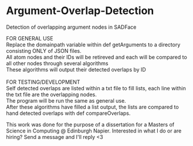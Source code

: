 # Argument-Overlap-Detection
Detection of overlapping argument nodes in SADFace

FOR GENERAL USE </br>
Replace the domainpath variable within def getArguments to a directory consisting ONLY of JSON files. </br>
All atom nodes and their IDs will be retireved and each will be compared to all other nodes through several algorithms </br>
These algorithms will output their detected overlaps by ID </br>
 </br>
FOR TESTING/DEVELOPMENT </br>
Self detected overlaps are listed within a txt file to fill lists, each line within the txt file are the overlapping nodes. </br>
The program will be run the same as general use. </br>
After these algorithms have filled a list output, the lists are compared to hand detected overlaps with def compareOverlaps. </br>


This work was done for the purpose of a dissertation for a Masters of Science in Computing @ Edinburgh Napier. Interested in what I do or are hiring? Send a message and I'll reply <3
